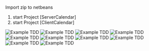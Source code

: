 Import zip to netbeans 
1. start Project [ServerCalendar]
2. start Project [ClientCalendar]

![Example TDD](../images/8.png?raw=true)
![Example TDD](../images/0.png?raw=true)
![Example TDD](../images/0.png?raw=true)
![Example TDD](../images/1.png?raw=true)
![Example TDD](../images/2.png?raw=true)
![Example TDD](../images/3.png?raw=true)
![Example TDD](../images/4.png?raw=true)
![Example TDD](../images/5.png?raw=true)
![Example TDD](../images/6.png?raw=true)
![Example TDD](../images/7.png?raw=true)
